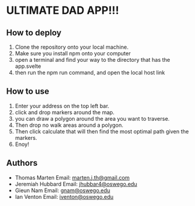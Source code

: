 # ULTIMATE DAD APP!!!

## How to deploy
1. Clone the repository onto your local machine.
2. Make sure you install npm onto your computer
3. open a terminal and find your way to the directory that has the app.svelte
4. then run the npm run command, and open the local host link

## How to use
1. Enter your address on the top left bar.
2. click and drop markers around the map.
3. you can draw a polygon around the area you want to traverse.
4. Then drop no walk areas around a polygon.
5. Then click calculate that will then find the most optimal path given the markers.
6. Enoy!

## Authors

* Thomas Marten Email: marten.j.th@gmail.com
* Jeremiah Hubbard Email: jhubbar4@oswego.edu
* Gieun Nam Email: gnam@oswego.edu
* Ian Venton Email: iventon@oswego.edu

